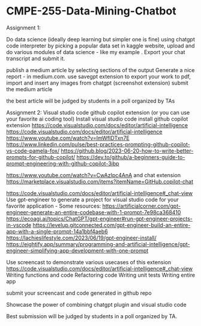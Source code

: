 # CMPE-255-Data-Mining-Chatbot
Assignment 1:

Do data science (ideally deep learning but simpler one is fine)  using chatgpt code interpreter by picking a popular data set in kaggle website, upload and do various modules of data science - like my example . Export your chat transcript and submit it. 

publish a medium article by selecting sections of the output 
Generate a nice report - in medium.com. use savegpt extension to export your work to pdf, import and insert any images from chatgpt (screenshot extension) 
submit the medium article

the best article will be judged by students in a poll organized by TAs

Assignment 2:
Visual studio code github copilot extension (or you can use your favorite ai coding tool)
Install visual studio code
install github copilot extension 
https://code.visualstudio.com/docs/editor/artificial-intelligence
https://code.visualstudio.com/docs/editor/artificial-intelligence
https://www.youtube.com/watch?v=ImWfIDTxn7E
https://www.linkedin.com/pulse/best-practices-prompting-github-copilot-vs-code-pamela-fox/
https://github.blog/2023-06-20-how-to-write-better-prompts-for-github-copilot/
https://dev.to/github/a-beginners-guide-to-prompt-engineering-with-github-copilot-3ibp

https://www.youtube.com/watch?v=CwAzIpc4AnA
and chat extension  https://marketplace.visualstudio.com/items?itemName=GitHub.copilot-chat



https://code.visualstudio.com/docs/editor/artificial-intelligence#_chat-view
Use gpt-engineer to generate a project for visual studio code for your favorite application - 
Some resources: 
https://artificialcorner.com/gpt-engineer-generate-an-entire-codebase-with-1-prompt-7e98ca368410
https://ecoagi.ai/topics/ChatGPT/gpt-engineer#run-gpt-engineer-projects-in-vscode   https://levelup.gitconnected.com/gpt-engineer-build-an-entire-app-with-a-single-prompt-14a1bbf4aeb6   https://lachieslifestyle.com/2023/06/19/gpt-engineer-install/
https://eightify.app/summary/programming-and-artificial-intelligence/gpt-engineer-simplifying-app-development-with-one-prompt


Use screencast to demonstrate various usecases of this extension
https://code.visualstudio.com/docs/editor/artificial-intelligence#_chat-view
Writing functions and code
Refactoring code
Writing unit tests
Writing entire app


submit your screencast and code generated in github repo

Showcase the power of combining chatgpt plugin and visual studio code 


Best submission will be judged by students in a poll organized by TA.
